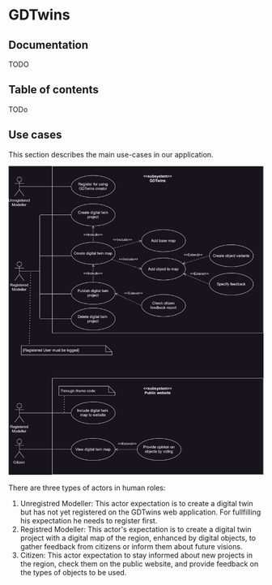 # GDTwins

## Documentation
TODO

## Table of contents
TODo

## Use cases
This section describes the main use-cases in our application.

![Use case diagram for GDTwins.](./usecase.drawio.svg)

There are three types of actors in human roles:
1. Unregistred Modeller: This actor expectation is to create a digital twin but has not yet registered on the GDTwins web application. For fullfilling his expectation he needs to register first.
2. Registred Modeller: This actor's expectation is to create a digital twin project with a digital map of the region, enhanced by digital objects, to gather feedback from citizens or inform them about future visions.
3. Citizen: This actor expectation to stay informed about new projects in the region, check them on the public website, and provide feedback on the types of objects to be used.

